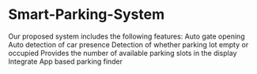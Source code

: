 # Smart-Parking-System

Our proposed system includes the following features:
 Auto gate opening
 Auto detection of car presence
 Detection of whether parking lot empty or occupied
 Provides the number of available parking slots in the display
 Integrate App based parking finder
 
 
 
